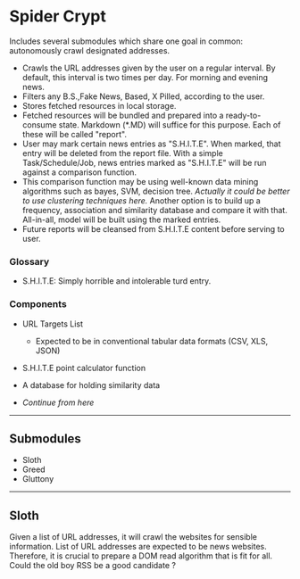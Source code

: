# Spider Crypt

Includes several submodules which share one goal in common: autonomously crawl designated addresses.

- Crawls the URL addresses given by the user on a regular interval. By default, this interval is two times per day. For morning and evening news.
- Filters any B.S.,Fake News, Based, X Pilled, according to the user.
- Stores fetched resources in local storage.
- Fetched resources will be bundled and prepared into a ready-to-consume state. Markdown (*.MD) will suffice for this purpose. Each of these will be called "report".
- User may mark certain news entries as "S.H.I.T.E". When marked, that entry will be deleted from the report file. With a simple Task/Schedule/Job, news entries marked as "S.H.I.T.E" will be run against a comparison function.
- This comparison function may be using well-known data mining algorithms such as bayes, SVM, decision tree. *Actually it could be better to use clustering techniques here.* Another option is to build up a frequency, association and similarity database and compare it with that. All-in-all, model will be built using the marked entries.
- Future reports will be cleansed from S.H.I.T.E content before serving to user.

### Glossary

- S.H.I.T.E: Simply horrible and intolerable turd entry.

### Components

- URL Targets List
  - Expected to be in conventional tabular data formats (CSV, XLS, JSON)
- S.H.I.T.E point calculator function
- A database for holding similarity data

- *Continue from here*
---

## Submodules

- Sloth 
- Greed
- Gluttony  

---

## Sloth
Given a list of URL addresses, it will crawl the websites for sensible information. List of URL addresses are expected to be news websites. Therefore, it is crucial to prepare a DOM read algorithm that is fit for all. Could the old boy RSS be a good candidate ?





